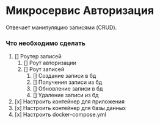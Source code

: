# Микросервис Авторизация

Отвечает манипуляцию записями (CRUD).

### Что необходимо сделать

1. [] Роутер записей
   1. [] Роут авторизации
   2. [] Роут записей
      1. [] Создание записи в бд
      2. [] Получения записи из бд
      3. [] Обновление записи в бд
      4. [] Удаление записи из бд
2. [x] Настроить контейнер для приложения
3. [x] Настроить контейнер для базы данных
4. [x] Настроить docker-compose.yml
